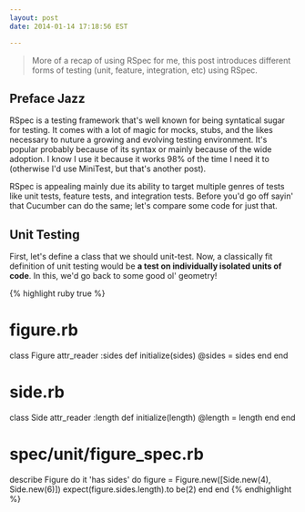 ```yaml
---
layout: post
date: 2014-01-14 17:18:56 EST

---
```


> More of a recap of using RSpec for me, this post introduces different forms
> of testing (unit, feature, integration, etc) using RSpec.

## Preface Jazz
RSpec is a testing framework that's well known for being syntatical sugar for
testing. It comes with a lot of magic for mocks, stubs, and the likes
necessary to nuture a growing and evolving testing environment. It's popular
probably because of its syntax or mainly because of the wide adoption. I know
I use it because it works 98% of the time I need it to (otherwise I'd use
MiniTest, but that's another post).

RSpec is appealing mainly due its ability to target multiple genres of tests
like unit tests, feature tests, and integration tests. Before you'd go off
sayin' that Cucumber can do the same; let's compare some code for just that.

## Unit Testing

First, let's define a class that we should unit-test. Now, a classically fit
definition of unit testing would be **a test on individually isolated units 
of code**. In this, we'd go back to some good ol' geometry!

{% highlight ruby true %}
# figure.rb
class Figure
  attr_reader :sides
  def initialize(sides)
    @sides = sides
  end
end

# side.rb
class Side
  attr_reader :length
  def initialize(length)
    @length = length
  end
end

# spec/unit/figure_spec.rb
describe Figure do
  it 'has sides' do
    figure = Figure.new([Side.new(4), Side.new(6)])
    expect(figure.sides.length).to be(2)
  end
end
{% endhighlight %}

[rspec]: http://rspec.info/
[minitest]: http://docs.seattlerb.org/minitest/
[cucumber]: http://cukes.info/
